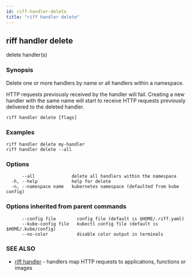 ```yaml
---
id: riff-handler-delete
title: "riff handler delete"
---
```

## riff handler delete

delete handler(s)

### Synopsis

Delete one or more handlers by name or all handlers within a namespace.

HTTP requests previously received by the handler will fail. Creating a new
handler with the same name will start to receive HTTP requests previously
delivered to the deleted handler.

```
riff handler delete [flags]
```

### Examples

```
riff handler delete my-handler
riff handler delete --all 
```

### Options

```
      --all              delete all handlers within the namespace
  -h, --help             help for delete
  -n, --namespace name   kubernetes namespace (defaulted from kube config)
```

### Options inherited from parent commands

```
      --config file        config file (default is $HOME/.riff.yaml)
      --kube-config file   kubectl config file (default is $HOME/.kube/config)
      --no-color           disable color output in terminals
```

### SEE ALSO

* [riff handler](riff_handler.md)	 - handlers map HTTP requests to applications, functions or images

